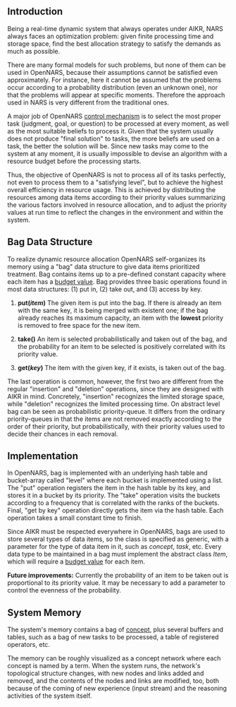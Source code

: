 ## Introduction

Being a real-time dynamic system that always operates under AIKR, NARS always faces an optimization problem: given finite processing time and storage space, find the best allocation strategy to satisfy the demands as much as possible.

There are many formal models for such problems, but none of them can be used in OpenNARS, because their assumptions cannot be satisfied even approximately. For instance, here it cannot be assumed that the problems occur according to a probability distribution (even an unknown one), nor that the problems will appear at specific moments. Therefore the approach used in NARS is very different from the traditional ones.

A major job of OpenNARS [control mechanism](https://github.com/opennars/opennars/wiki/Inference-Control) is to select the most proper task (judgment, goal, or question) to be processed at every moment, as well as the most suitable beliefs to process it. Given that the system usually does not produce "final solution" to tasks, the more beliefs are used on a task, the better the solution will be. Since new tasks may come to the system at any moment, it is usually impossible to devise an algorithm with a resource budget before the processing starts. 

Thus, the objective of OpenNARS is not to process all of its tasks perfectly, not even to process them to a "satisfying level", but to achieve the highest overall efficiency in resource usage. This is achieved by distributing the resources among data items according to their priority values summarizing the various factors involved in resource allocation, and to adjust the priority values at run time to reflect the changes in the environment and within the system.

## Bag Data Structure

To realize dynamic resource allocation OpenNARS self-organizes its memory using a "bag" data structure to give data items prioritized treatment. Bag contains items up to a pre-defined constant capacity where each item has a [budget value](https://github.com/opennars/opennars/wiki/Budget-Value). Bag provides three basic operations found in most data structures: (1) put in, (2) take out, and (3) access by key.

1. **put(_item_)** The given item is put into the bag. If there is already an item with the same key, it is being merged with existent one; if the bag already reaches its maximum capacity, an item with the **lowest** priority is removed to free space for the new item.

2. **take()** An item is selected probabilistically and taken out of the bag, and the probability for an item to be selected is positively correlated with its priority value.

3. **get(_key_)** The item with the given key, if it exists, is taken out of the bag.

The last operation is common, however, the first two are different from the regular "insertion" and "deletion" operations, since they are designed with AIKR in mind. Concretely, "insertion" recognizes the limited storage space, while "deletion" recognizes the limited processing time. On abstract level bag can be seen as probabilistic priority-queue. It differs from the ordinary priority-queues in that the items are not removed exactly according to the order of their priority, but probabilistically, with their priority values used to decide their chances in each removal.

## Implementation

In OpenNARS, bag is implemented with an underlying hash table and bucket-array called "level" where each bucket is implemented using a list. The "put" operation registers the item in the hash table by its key, and stores it in a bucket by its priority. The "take" operation visits the buckets according to a frequency that is correlated with the ranks of the buckets. Final, "get by key" operation directly gets the item via the hash table. Each operation takes a small constant time to finish.

Since AIKR must be respected everywhere in OpenNARS, bags are used to store several types of data items, so the class is specified as generic, with a parameter for the type of data item in it, such as _concept_, _task_, etc. Every data type to be maintained in a bag must implement the abstract class _Item_, which will require a [budget value](https://github.com/opennars/opennars/wiki/Budget-Value) for each item.

**Future improvements:** Currently the probability of an item to be taken out is proportional to its priority value. It may be necessary to add a parameter to control the evenness of the probability.

## System Memory

The system's memory contains a bag of [concept](https://github.com/opennars/opennars/wiki/Concept-Object:-Content-and-Attributes), plus several buffers and tables, such as a bag of new tasks to be processed, a table of registered operators, etc. 

The memory can be roughly visualized as a concept network where each concept is named by a term. When the system runs, the network's topological structure changes, with new nodes and links added and removed, and the contents of the nodes and links are modified, too, both because of the coming of new experience (input stream) and the reasoning activities of the system itself.
